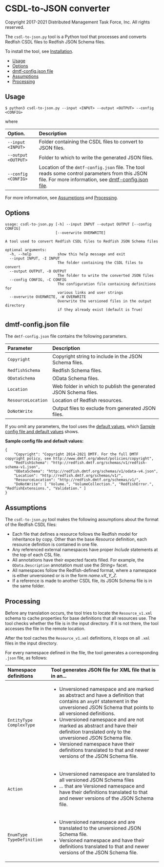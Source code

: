 # CSDL-to-JSON converter

Copyright 2017-2021 Distributed Management Task Force, Inc. All rights reserved.

The `csdl-to-json.py` tool is a Python tool that processes and converts Redfish CSDL files to Redfish JSON Schema files.

To install the tool, see [Installation](https://github.com/DMTF/Redfish-Tools#installation "https://github.com/DMTF/Redfish-Tools#installation").

* [Usage](#usage)
* [Options](#options)
* [dmtf-config.json file](#dmtf-configjson-file)
* [Assumptions](#assumptions)
* [Processing](#processing)

## Usage

```
$ python3 csdl-to-json.py --input <INPUT> --output <OUTPUT> --config <CONFIG>
```

where

| Option.   | Description | 
| :-------- | :---------- |
| `--input <INPUT>` | Folder containing the CSDL files to convert to JSON files. |
| `--output <OUTPUT>` | Folder to which to write the generated JSON files. |
| `--config <CONFIG>` | Location of the `dmtf-config.json` file.  The tool reads some control parameters from this JSON file. For more information, see [dmtf-config.json file](#dmtf-configjson-file). |

For more information, see [Assumptions](#assumptions) and [Processing](#processing).

## Options

```
usage: csdl-to-json.py [-h] --input INPUT --output OUTPUT [--config CONFIG]
                       [--overwrite OVERWRITE]

A tool used to convert Redfish CSDL files to Redfish JSON Schema files

optional arguments:
  -h, --help            show this help message and exit
  --input INPUT, -I INPUT
                        The folder containing the CSDL files to convert
  --output OUTPUT, -O OUTPUT
                        The folder to write the converted JSON files
  --config CONFIG, -C CONFIG
                        The configuration file containing definitions for
                        various links and user strings
  --overwrite OVERWRITE, -W OVERWRITE
                        Overwrite the versioned files in the output directory
                        if they already exist (default is True)
```

## dmtf-config.json file

The `dmtf-config.json` file contains the following parameters.

| Parameter | Description | 
| :-------- | :---------- |
| `Copyright` | Copyright string to include in the JSON Schema files. |
| `RedfishSchema` | Redfish Schema files. |
| `ODataSchema`  | OData Schema files. |
| `Location` | Web folder in which to publish the generated JSON Schema files. |
| `ResourceLocation` | Location of Redfish resources. |
| `DoNotWrite` | Output files to exclude from generated JSON files. |

If you omit any parameters, the tool uses the [default values](#default-values), which [Sample config file and default values](#default-values) shows.

**Sample config file and default values:**<a id="default-values"></a>

```
{
    "Copyright": "Copyright 2014-2021 DMTF. For the full DMTF copyright policy, see http://www.dmtf.org/about/policies/copyright",
    "RedfishSchema": "http://redfish.dmtf.org/schemas/v1/redfish-schema-v1.json",
    "ODataSchema": "http://redfish.dmtf.org/schemas/v1/odata-v4.json",
    "Location": "http://redfish.dmtf.org/schemas/v1/",
    "ResourceLocation": "http://redfish.dmtf.org/schemas/v1/",
    "DoNotWrite": [ "Volume.", "VolumeCollection.", "RedfishError.", "RedfishExtensions.", "Validation." ]
}
```

## Assumptions

The `csdl-to-json.py` tool makes the following assumptions about the format of the Redfish CSDL files:

* Each file that defines a resource follows the Redfish model for inheritance by copy. Other than the base *Resource* definition, each resource definition is contained in one file.
* Any referenced external namespaces have proper *Include* statements at the top of each CSL file.
* All annotations have their expected facets filled. For example, the `OData.Description` annotation must use the *String=* facet.
* All namespaces follow the Redfish-defined format, where a namespace is either unversioned or is in the form *name.vX_Y_Z*.
* If a reference is made to another CSDL file, its JSON Schema file is in the same folder.

## Processing

Before any translation occurs, the tool tries to locate the `Resource_v1.xml` schema to cache properties for base definitions that all resources use. The tool checks whether the file is in the input directory. If it is not there, the tool accesses the file in the remote location.

After the tool caches the `Resource_v1.xml` definitions, it loops on all `.xml` files in the input directory.

For every namespace defined in the file, the tool generates a corresponding `.json` file, as follows:

| Namespace definitions       | Tool generates JSON file for XML file that is in an...                             |
| :-------------------------- | :--------------------------------------------------------------------------------- |
| `EntityType`<br/>`ComplexType` | <ul><li>Unversioned namespace and are marked as abstract and have a definition that contains an `anyOf` statement in the unversioned JSON Schema that points to all versioned definitions.</li><li>Unversioned namespace and are not marked as abstract and have their definition translated only to the unversioned JSON Schema file.</li><li>Versioned namespace have their definitions translated to that and newer versions of the JSON Schema file.</li></ul> |
| `Action` |<ul><li>Unversioned namespace are translated to all versioned JSON Schema files</li><li>... that are Versioned namespace and have their definitions translated to that and newer versions of the JSON Schema file.</li></ul> |
| `EnumType`<br/> `TypeDefinition` | <ul><li>Unversioned namespace and are translated to the unversioned JSON Schema file.</li><li>Versioned namespace and have their definitions translated to that and newer versions of the JSON Schema file.</li></ul> |
